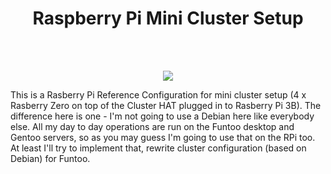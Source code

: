 <h1 align="center"> Raspberry Pi Mini Cluster Setup</h1>
<br>
<br>
<p align="center">
  <img src="https://github.com/rkruk/funpi/blob/master/img/17.gif?raw=true">
</p>
This is a Rasberry Pi Reference Configuration for mini cluster setup (4 x Rasberry Zero on top of the Cluster HAT plugged in to Rasberry Pi 3B).
The difference here is one - I'm not going to use a Debian here like everybody else. All my day to day operations are run on the Funtoo desktop and Gentoo servers, so as you may guess I'm going to use that on the RPi too. At least I'll try to implement that, rewrite cluster configuration (based on Debian) for Funtoo.
